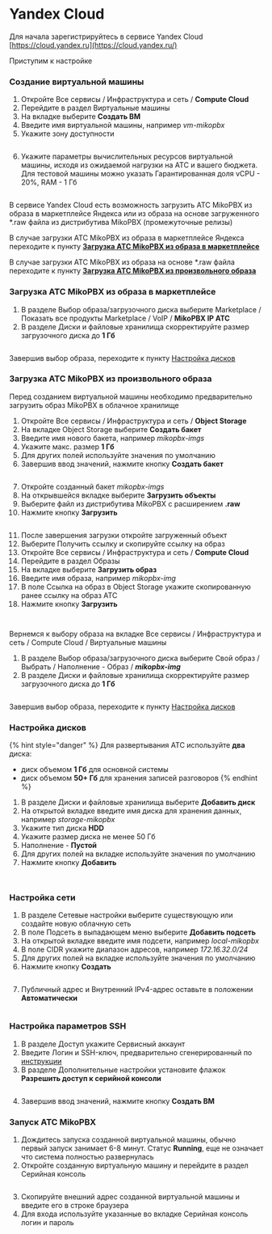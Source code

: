 # Yandex Cloud

Для начала зарегистрируйтесь в сервисе Yandex Cloud [https://cloud.yandex.ru](https://cloud.yandex.ru/)

Приступим к настройке

### Создание виртуальной машины

1. Откройте Все сервисы / Инфраструктура и сеть / **Compute Cloud**
2. Перейдите в раздел Виртуальные машины
3. На вкладке выберите **Создать ВМ**
4. Введите имя виртуальной машины, например _vm-mikopbx_
5. Укажите зону доступности

<figure><img src="../../.gitbook/assets/MikoPBXYandexInstallation_5.png" alt=""><figcaption></figcaption></figure>

6. Укажите параметры вычислительных ресурсов виртуальной машины, исходя из ожидаемой нагрузки на АТС и вашего бюджета. Для тестовой машины можно указать Гарантированная доля vCPU - 20%, RAM - 1 Гб

<figure><img src="../../.gitbook/assets/MikoPBXYandexInstallation_9.png" alt=""><figcaption></figcaption></figure>

В сервисе Yandex Cloud есть возможность загрузить АТС MikoPBX из образа в маркетплейсе Яндекса или из образа на основе загруженного \*.raw файла из дистрибутива MikoPBX (промежуточные релизы)

В случае загрузки АТС MikoPBX из образа в маркетплейсе Яндекса переходите к пункту [**Загрузка АТС MikoPBX из образа в маркетплейсе**](yandex-cloud.md#zagruzka-ats-mikopbx-iz-obraza-v-marketpleise)

В случае загрузки АТС MikoPBX из образа на основе \*.raw файла переходите к пункту [**Загрузка АТС MikoPBX из произвольного образа**](yandex-cloud.md#zagruzka-ats-mikopbx-iz-proizvolnogo-obraza)

### Загрузка АТС MikoPBX из образа в маркетплейсе

1. В разделе Выбор образа/загрузочного диска выберите Marketplace / Показать все продукты Marketplace / VoIP / **MikoPBX IP АТС**
2. В разделе Диски и файловые хранилища скорректируйте размер загрузочного диска до **1 Гб**

<figure><img src="../../.gitbook/assets/MikoPBXYandexInstallation_14.png" alt=""><figcaption></figcaption></figure>

Завершив выбор образа, переходите к пункту [Настройка дисков](yandex-cloud.md#nastroika-diskov)

### Загрузка АТС MikoPBX из произвольного образа

Перед созданием виртуальной машины необходимо предварительно загрузить образ MikoPBX в облачное хранилище

1. Откройте Все сервисы / Инфраструктура и сеть / **Object Storage**
2. На вкладке Object Storage выберите **Создать бакет**
3. Введите имя нового бакета, например _mikopbx-imgs_
4. Укажите макс. размер **1 Гб**
5. Для других полей используйте значения по умолчанию
6. Завершив ввод значений, нажмите кнопку **Создать бакет**

<figure><img src="../../.gitbook/assets/MikoPBXYandexInstallation_1 (1).png" alt=""><figcaption></figcaption></figure>

7. Откройте созданный бакет _mikopbx-imgs_
8. На открывшейся вкладке выберите **Загрузить объекты**
9. Выберите файл из дистрибутива MikoPBX с расширением **.raw**
10. Нажмите кнопку **Загрузить**

<figure><img src="../../.gitbook/assets/MikoPBXYandexInstallation_2.png" alt=""><figcaption></figcaption></figure>

11. После завершения загрузки откройте загруженный объект
12. Выберите Получить ссылку и скопируйте ссылку на образ
13. Откройте Все сервисы / Инфраструктура и сеть / **Compute Cloud**
14. Перейдите в раздел Образы
15. На вкладке выберите **Загрузить образ**
16. Введите имя образа, например _mikopbx-img_
17. В поле Ссылка на образ в Object Storage укажите скопированную ранее ссылку на образ АТС
18. Нажмите кнопку **Загрузить**

<figure><img src="../../.gitbook/assets/MikoPBXYandexInstallation_3.png" alt=""><figcaption></figcaption></figure>

<figure><img src="../../.gitbook/assets/MikoPBXYandexInstallation_4.png" alt=""><figcaption></figcaption></figure>

Вернемся к выбору образа на вкладке Все сервисы / Инфраструктура и сеть / Compute Cloud / Виртуальные машины

1. В разделе Выбор образа/загрузочного диска выберите Свой образ / Выбрать / Наполнение - Образ / _**mikopbx-img**_
2. В разделе Диски и файловые хранилища скорректируйте размер загрузочного диска до **1 Гб**

<figure><img src="../../.gitbook/assets/MikoPBXYandexInstallation_6.png" alt=""><figcaption></figcaption></figure>

Завершив выбор образа, переходите к пункту [Настройка дисков](yandex-cloud.md#nastroika-diskov)

### Настройка дисков

{% hint style="danger" %}
Для развертывания АТС используйте **два** диска:

* диск объемом **1 Гб** для основной системы
* диск объемом **50+ Гб** для хранения записей разговоров
{% endhint %}

1. В разделе Диски и файловые хранилища выберите **Добавить диск**
2. На открытой вкладке введите имя диска для хранения данных, например _storage-mikopbx_
3. Укажите тип диска **HDD**
4. Укажите размер диска не менее 50 Гб
5. Наполнение - **Пустой**
6. Для других полей на вкладке используйте значения по умолчанию
7. Нажмите кнопку **Добавить**

<figure><img src="../../.gitbook/assets/MikoPBXYandexInstallation_7.png" alt=""><figcaption></figcaption></figure>

<figure><img src="../../.gitbook/assets/MikoPBXYandexInstallation_15.png" alt=""><figcaption></figcaption></figure>

### Настройка сети

1. В разделе Сетевые настройки выберите существующую или создайте новую облачную сеть
2. В поле Подсеть в выпадающем меню выберите **Добавить подсеть**
3. На открытой вкладке введите имя подсети, например _local-mikopbx_
4. В поле CIDR укажите диапазон адресов, например _172.16.32.0/24_
5. Для других полей на вкладке используйте значения по умолчанию
6. Нажмите кнопку **Создать**

<figure><img src="../../.gitbook/assets/MikoPBXYandexInstallation_10.png" alt=""><figcaption></figcaption></figure>

7. Публичный адрес и Внутренний IPv4-адрес оставьте в положении **Автоматически**

<figure><img src="../../.gitbook/assets/MikoPBXYandexInstallation_11.png" alt=""><figcaption></figcaption></figure>

### Настройка параметров SSH

1. В разделе Доступ укажите Сервисный аккаунт
2. Введите Логин и SSH-ключ, предварительно сгенерированный по [инструкции](https://yandex.cloud/ru/docs/compute/operations/vm-connect/ssh?utm\_source=console\&utm\_medium=side-bar-left\&utm\_campaign=compute)&#x20;
3. В разделе Дополнительные настройки установите флажок **Разрешить доступ к серийной консоли**

<figure><img src="../../.gitbook/assets/MikoPBXYandexInstallation_12.png" alt=""><figcaption></figcaption></figure>

4. Завершив ввод значений, нажмите кнопку **Создать ВМ**

### **Запуск АТС MikoPBX**

1. Дождитесь запуска созданной виртуальной машины, обычно первый запуск занимает 6-8 минут. Статус **Running**, еще не означает что система полностью развернулась
2. Откройте созданную виртуальную машину и перейдите в раздел Серийная консоль

<figure><img src="../../.gitbook/assets/MikoPBXYandexInstallation_13.png" alt=""><figcaption></figcaption></figure>

3. Скопируйте внешний адрес созданной виртуальной машины и введите его в строке браузера
4. Для входа используйте указанные во вкладке Серийная консоль логин и пароль

<figure><img src="../../.gitbook/assets/MikoPBXYandexInstallation_16 (1).png" alt=""><figcaption></figcaption></figure>
